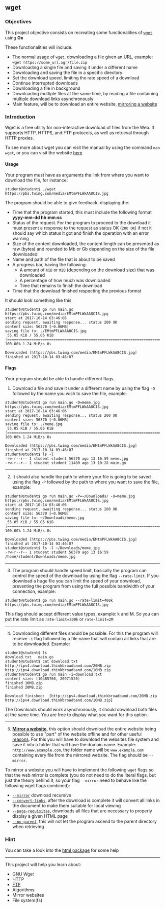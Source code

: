 ## wget

### Objectives

This project objective consists on recreating some functionalities of [`wget`](https://www.gnu.org/software/wget/manual/wget.html) using **Go**

These functionalities will include:

- The normal usage of `wget`, downloading a file given an URL, example: `wget https://some_url.ogr/file.zip`
- Downloading a single file and saving it under a different name
- Downloading and saving the file in a specific directory
- Set the download speed, limiting the rate speed of a download
- Continue interrupted downloads
- Downloading a file in background
- Downloading multiple files at the same time, by reading a file containing multiple download links asynchronously
- Main feature, will be to download an entire website, [mirroring a website](https://en.wikipedia.org/wiki/Mirror_site)

### Introduction

Wget is a free utility for non-interactive download of files from the Web. It supports HTTP, HTTPS, and FTP protocols, as well as retrieval through HTTP proxies.

To see more about wget you can visit the manual by using the command `man wget`, or you can visit the website [here](https://www.gnu.org/software/wget/manual/wget.html)

#### Usage

Your program must have as arguments the link from where you want to download the file, for instance:

```console
student@student$ ./wget https://pbs.twimg.com/media/EMtmPFLWkAA8CIS.jpg
```

The program should be able to give feedback, displaying the:

- Time that the program started, this must include the following format **yyyy-mm-dd hh:mm:ss**
- Status of the request. For the program to proceed to the download it must present a response to the request as status OK (`200 OK`) if not it should say which status it got and finish the operation with an error warning
- Size of the content downloaded, the content length can be presented as raw (bytes) and rounded to Mb or Gb depending on the size of the file downloaded
- Name and path of the file that is about to be saved
- A progress bar, having the following:
  - A amount of `KiB` or `MiB` (depending on the download size) that was downloaded
  - A percentage of how much was downloaded
  - Time that remains to finish the download
- Time that the download finished respecting the previous format

It should look something like this

```console
student@student$ go run main.go https://pbs.twimg.com/media/EMtmPFLWkAA8CIS.jpg
start at 2017-10-14 03:46:06
sending request, awaiting response... status 200 OK
content size: 56370 [~0.06MB]
saving file to: ./EMtmPFLWkAA8CIS.jpg
 55.05 KiB / 55.05 KiB [================================================================================================================] 100.00% 1.24 MiB/s 0s

Downloaded [https://pbs.twimg.com/media/EMtmPFLWkAA8CIS.jpg]
finished at 2017-10-14 03:46:07
```

#### Flags

Your program should be able to handle different flags.

1. Download a file and save it under a different name by using the flag `-O` followed by the name you wish to save the file, example:

```console
student@student$ go run main.go -O=meme.jpg https://pbs.twimg.com/media/EMtmPFLWkAA8CIS.jpg
start at 2017-10-14 03:46:06
sending request, awaiting response... status 200 OK
content size: 56370 [~0.06MB]
saving file to: ./meme.jpg
 55.05 KiB / 55.05 KiB [================================================================================================================] 100.00% 1.24 MiB/s 0s

Downloaded [https://pbs.twimg.com/media/EMtmPFLWkAA8CIS.jpg]
finished at 2017-10-14 03:46:07
student@student$ ls -l
-rw-r--r-- 1 student student 56370 ago 13 16:59 meme.jpg
-rw-r--r-- 1 student student 11489 ago 13 10:28 main.go
```

---

2. It should also handle the path to where your file is going to be saved using the flag `-P` followed by the path to where you want to save the file, example:

```console
student@student$ go run main.go -P=~/Downloads/ -O=meme.jpg https://pbs.twimg.com/media/EMtmPFLWkAA8CIS.jpg
start at 2017-10-14 03:46:06
sending request, awaiting response... status 200 OK
content size: 56370 [~0.06MB]
saving file to: ~/Downloads/meme.jpg
 55.05 KiB / 55.05 KiB [================================================================================================================] 100.00% 1.24 MiB/s 0s

Downloaded [https://pbs.twimg.com/media/EMtmPFLWkAA8CIS.jpg]
finished at 2017-10-14 03:46:07
student@student$ ls -l ~/Downloads/meme.jpg
-rw-r--r-- 1 student student 56370 ago 13 16:59 /home/student/Downloads/meme.jpg
```

---

3. The program should handle speed limit, basically the program can control the speed of the download by using the flag `--rate-limit`. If you download a huge file you can limit the speed of your download, preventing the program from using the full possible bandwidth of your connection, example:

```console
student@student$ go run main.go --rate-limit=400k https://pbs.twimg.com/media/EMtmPFLWkAA8CIS.jpg
```

This flag should accept different value types, example: k and M. So you can put the rate limit as `rate-limit=200k` or `rate-limit=2M`

---

4. Downloading different files should be possible. For this the program will receive `-i` flag followed by a file name that will contain all links that are to be downloaded. Example:

```console
student@student$ ls
download.txt   main.go
student@student$ cat download.txt
http://ipv4.download.thinkbroadband.com/20MB.zip
http://ipv4.download.thinkbroadband.com/10MB.zip
student@student$ go run main -i=download.txt
content size: [10485760, 20971520]
finished 10MB.zip
finished 20MB.zip

Download finished:  [http://ipv4.download.thinkbroadband.com/20MB.zip http://ipv4.download.thinkbroadband.com/10MB.zip]

```

The Downloads should work asynchronously, it should download both files at the same time. You are free to display what you want for this option.

---

5. [**Mirror a website**](https://en.wikipedia.org/wiki/Mirror_site), this option should download the entire website being possible to use "part" of the website offline and for other useful [reasons](https://www.quora.com/How-exactly-does-Mirror-Site-works-and-how-it-is-done). For this you will have to download the websites file system and save it into a folder that will have the domain name. Example: `http://www.example.com`, the folder name will be `www.example.com` containing every file from the mirrored website. The flag should be `--mirror`.

To mirror a website you will have to implement the following `wget` flags so that the web mirror is complete (you do not need to do the literal flags, but just the theory behind it, so your flag `--mirror` need to behave like the following wget flags combined):

- [`--mirror`](https://www.gnu.org/software/wget/manual/wget.html) download recursive
- [`--convert-links`](https://www.gnu.org/software/wget/manual/wget.html), after the download is complete it will convert all links in the document to make them suitable for local viewing
- [`--page-requisites`](https://www.gnu.org/software/wget/manual/wget.html), downloads all files that are necessary to properly display a given HTML page
- [`--no-parent`](https://www.gnu.org/software/wget/manual/wget.html), this will not let the program ascend to the parent directory when retrieving

### Hint

You can take a look into the [html package](https://godoc.org/golang.org/x/net/html) for some help

---

This project will help you learn about:

- GNU Wget
- HTTP
- [FTP](https://en.wikipedia.org/wiki/File_Transfer_Protocol)
- Algorithms
- Mirror websites
- File system(fs)
